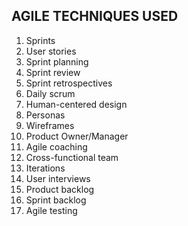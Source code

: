 AGILE TECHNIQUES USED
-----------------------------------------------------------------------------------------------------------------------------------------
1. Sprints
2. User stories
3. Sprint planning
4. Sprint review
5. Sprint retrospectives
6. Daily scrum
7. Human-centered design
8. Personas
9. Wireframes
10. Product Owner/Manager
11. Agile coaching
12. Cross-functional team
13. Iterations
14. User interviews
15. Product backlog
16. Sprint backlog
16. Agile testing 
